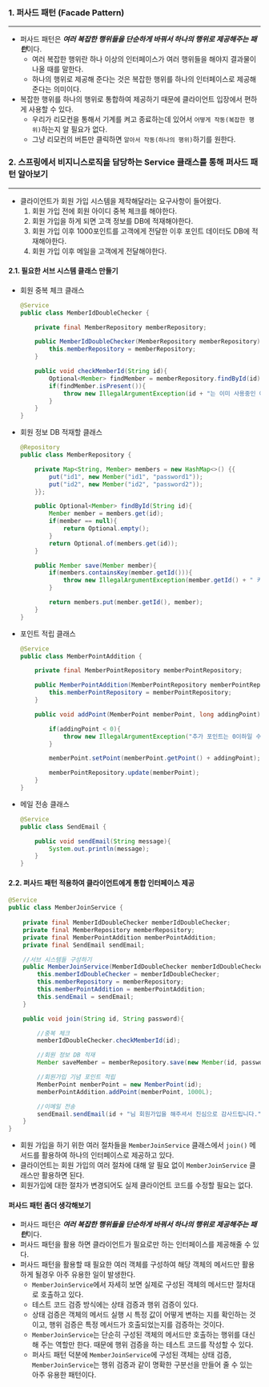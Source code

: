 ### 1. 퍼사드 패턴 (Facade Pattern)
---

- 퍼사드 패턴은 ***여러 복잡한 행위들을 단순하게 바꿔서 하나의 행위로 제공해주는 패턴***이다.
  - 여러 복잡한 행위란 하나 이상의 인터페이스가 여러 행위들을 해야지 결과물이 나올 때를 말한다.
  - 하나의 행위로 제공해 준다는 것은 복잡한 행위를 하나의 인터페이스로 제공해준다는 의미이다. 
- 복잡한 행위를 하나의 행위로 통합하여 제공하기 때문에 클라이언트 입장에서 편하게 사용할 수 있다.
  - 우리가 리모컨을 통해서 기계를 켜고 종료하는데 있어서 `어떻게 작동(복잡한 행위)`하는지 알 필요가 없다.
  - 그냥 리모컨의 버튼만 클릭하면 `알아서 작동(하나의 행위)`하기를 원한다.

### 2. 스프링에서 비지니스로직을 담당하는 Service 클래스를 통해 퍼사드 패턴 알아보기 
---

- 클라이언트가 회원 가입 시스템을 제작해달라는 요구사항이 들어왔다.
  1. 회원 가입 전에 회원 아이디 중복 체크를 해야한다.
  2. 회원 가입을 하게 되면 고객 정보를 DB에 적재해야한다.
  3. 회원 가입 이후 1000포인트를 고객에게 전달한 이후 포인트 데이터도 DB에 적재해야한다.
  4. 회원 가입 이후 메일을 고객에게 전달해야한다.

#### 2.1. 필요한 서브 시스템 클래스 만들기

- 회원 중복 체크 클래스
    ```java
    @Service
    public class MemberIdDoubleChecker {

        private final MemberRepository memberRepository;

        public MemberIdDoubleChecker(MemberRepository memberRepository) {
            this.memberRepository = memberRepository;
        }

        public void checkMemberId(String id){
            Optional<Member> findMember = memberRepository.findById(id);
            if(findMember.isPresent()){
                throw new IllegalArgumentException(id + "는 이미 사용중인 아이디입니다.");
            }
        }
    }
    ```
- 회원 정보 DB 적재할 클래스
    ```java
    @Repository
    public class MemberRepository {

        private Map<String, Member> members = new HashMap<>() {{
            put("id1", new Member("id1", "password1"));
            put("id2", new Member("id2", "password2"));
        }};

        public Optional<Member> findById(String id){
            Member member = members.get(id);
            if(member == null){
                return Optional.empty();
            }
            return Optional.of(members.get(id));
        }

        public Member save(Member member){
            if(members.containsKey(member.getId())){
                throw new IllegalArgumentException(member.getId() + " 키가 존재합니다.");
            }

            return members.put(member.getId(), member);
        }
    }
    ```
- 포인트 적립 클래스
    ```java
    @Service
    public class MemberPointAddition {

        private final MemberPointRepository memberPointRepository;

        public MemberPointAddition(MemberPointRepository memberPointRepository) {
            this.memberPointRepository = memberPointRepository;
        }

        public void addPoint(MemberPoint memberPoint, long addingPoint){

            if(addingPoint < 0){
                throw new IllegalArgumentException("추가 포인트는 0이하일 수 없습니다.");
            }

            memberPoint.setPoint(memberPoint.getPoint() + addingPoint);

            memberPointRepository.update(memberPoint);
        }
    }
    ```
- 메일 전송 클래스
    ```java
    @Service
    public class SendEmail {

        public void sendEmail(String message){
            System.out.println(message);
        }
    }
    ```

#### 2.2. 퍼사드 패턴 적용하여 클라이언트에게 통합 인터페이스 제공

```java
@Service
public class MemberJoinService {
    
    private final MemberIdDoubleChecker memberIdDoubleChecker;
    private final MemberRepository memberRepository;
    private final MemberPointAddition memberPointAddition;
    private final SendEmail sendEmail;

    //서브 시스템들 구성하기
    public MemberJoinService(MemberIdDoubleChecker memberIdDoubleChecker, MemberRepository memberRepository, MemberPointAddition memberPointAddition, SendEmail sendEmail) {
        this.memberIdDoubleChecker = memberIdDoubleChecker;
        this.memberRepository = memberRepository;
        this.memberPointAddition = memberPointAddition;
        this.sendEmail = sendEmail;
    }

    public void join(String id, String password){

        //중복 체크
        memberIdDoubleChecker.checkMemberId(id);

        //회원 정보 DB 적재
        Member saveMember = memberRepository.save(new Member(id, password));

        //회원가입 기념 포인트 적립
        MemberPoint memberPoint = new MemberPoint(id);
        memberPointAddition.addPoint(memberPoint, 1000L);

        //이메일 전송
        sendEmail.sendEmail(id + "님 회원가입을 해주셔서 진심으로 감사드립니다.");
    }
}
```

- 회원 가입을 하기 위한 여러 절차들을 `MemberJoinService` 클래스에서 `join()` 메서드를 활용하여 하나의 인터페이스로 제공하고 있다.
- 클라이언트는 회원 가입의 여러 절차에 대해 알 필요 없이 `MemberJoinService` 클래스만 활용하면 된다.
- 회원가입에 대한 절차가 변경되어도 실제 클라이언트 코드를 수정할 필요는 없다.


#### 퍼사드 패턴 좀더 생각해보기
- 퍼사드 패턴은 ***여러 복잡한 행위들을 단순하게 바꿔서 하나의 행위로 제공해주는 패턴***이다.
- 퍼사드 패턴을 활용 하면 클라이언트가 필요로만 하는 인터페이스를 제공해줄 수 있다.
- 퍼사드 패턴을 활용할 때 필요한 여러 객체를 구성하여 해당 객체의 메서드만 활용하게 될경우 아주 유용한 일이 발생한다.
  - `MemberJoinService`에서 자세히 보면 실제로 구성된 객체의 메서드만 절차대로 호출하고 있다.
  - 테스트 코드 검증 방식에는 상태 검증과 행위 검증이 있다.
  - 상태 검증은 객체의 메서드 실행 시 특정 값이 어떻게 변하는 지를 확인하는 것이고, 행위 검증은 특정 메서드가 호출되었는지를 검증하는 것이다.
  - `MemberJoinService`는 단순히 구성된 객체의 메서드만 호출하는 행위를 대신해 주는 역할만 한다. 때문에 행위 검증을 하는 테스트 코드를 작성할 수 있다.
  - 퍼사드 패턴 덕분에 `MemberJoinService`에 구성된 객체는 상태 검증, `MemberJoinService`는 행위 검증과 같이 명확한 구분선을 만들어 줄 수 있는 아주 유용한 패턴이다.
